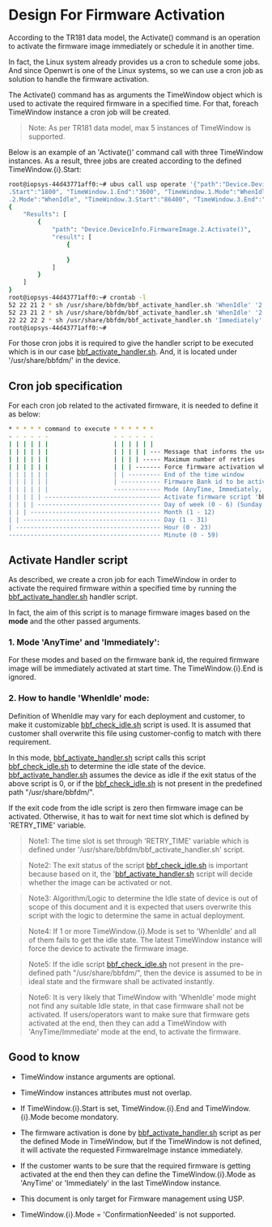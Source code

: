 # Design For Firmware Activation

According to the TR181 data model, the Activate() command is an operation to activate the firmware image immediately or schedule it in another time.

In fact, the Linux system already provides us a cron to schedule some jobs. And since Openwrt is one of the Linux systems, so we can use a cron job as solution to handle the firmware activation.

The Activate() command has as arguments the TimeWindow object which is used to activate the required firmware in a specified time. For that, foreach TimeWindow instance a cron job will be created.

> Note: As per TR181 data model, max 5 instances of TimeWindow is supported.

Below is an example of an 'Activate()' command call with three TimeWindow instances. As a result, three jobs are created according to the defined TimeWindow.{i}.Start:

```bash
root@iopsys-44d43771aff0:~# ubus call usp operate '{"path":"Device.DeviceInfo.FirmwareImage.2.", "action":"Activate()", "input":{"TimeWindow.1
.Start":"1800", "TimeWindow.1.End":"3600", "TimeWindow.1.Mode":"WhenIdle", "TimeWindow.2.Start":"5400", "TimeWindow.2.End":"9000", "TimeWindow
.2.Mode":"WhenIdle", "TimeWindow.3.Start":"86400", "TimeWindow.3.End":"172800", "TimeWindow.3.Mode":"Immediately"}}'
{
	"Results": [
		{
			"path": "Device.DeviceInfo.FirmwareImage.2.Activate()",
			"result": [
				{
					
				}
			]
		}
	]
}
root@iopsys-44d43771aff0:~# crontab -l
52 22 21 2 * sh /usr/share/bbfdm/bbf_activate_handler.sh 'WhenIdle' '2' '1800' '0' '' ''
52 23 21 2 * sh /usr/share/bbfdm/bbf_activate_handler.sh 'WhenIdle' '2' '3600' '0' '' ''
22 22 22 2 * sh /usr/share/bbfdm/bbf_activate_handler.sh 'Immediately' '2' '86400' '1' '' ''
root@iopsys-44d43771aff0:~# 

```

For those cron jobs it is required to give the handler script to be executed which is in our case [bbf_activate_handler.sh](/scripts/bbf_activate_handler.sh). And, it is located under '/usr/share/bbfdm/' in the device.


## Cron job specification

For each cron job related to the activated firmware, it is needed to define it as below:

```bash
* * * * * command to execute * * * * * *
- - - - - -                  - - - - - -
| | | | | |                  | | | | | |
| | | | | |                  | | | | | --- Message that informs the user of a new activation request
| | | | | |                  | | | | ----- Maximum number of retries
| | | | | |                  | | | ------- Force firmware activation when it's not idle (0 - 1)
| | | | | |                  | | --------- End of the time window
| | | | | |                  | ----------- Firmware Bank id to be activated
| | | | | |                  ------------- Mode (AnyTime, Immediately, WhenIdle, ConfirmationNeeded)
| | | | | -------------------------------- Activate firmware script 'bbf_activate_handler.sh'
| | | | ---------------------------------- Day of week (0 - 6) (Sunday =0)
| | | ------------------------------------ Month (1 - 12)
| | -------------------------------------- Day (1 - 31)
| ---------------------------------------- Hour (0 - 23)
------------------------------------------ Minute (0 - 59)
```


## Activate Handler script

As described, we create a cron job for each TimeWindow in order to activate the required firmware within a specified time by running the [bbf_activate_handler.sh](/scripts/bbf_activate_handler.sh) handler script.

In fact, the aim of this script is to manage firmware images based on the **mode** and the other passed arguments.


### 1. Mode 'AnyTime' and 'Immediately':

For these modes and based on the firmware bank id, the required firmware image will be immediately activated at start time. The TimeWindow.{i}.End is ignored.

### 2. How to handle 'WhenIdle' mode:

Definition of WhenIdle may vary for each deployment and customer, to make it customizable [bbf_check_idle.sh](/scripts/bbf_check_idle.sh) script is used. It is assumed that customer shall overwrite this file using customer-config to match with there requirement.

In this mode, [bbf_activate_handler.sh](/scripts/bbf_activate_handler.sh) script calls this script [bbf_check_idle.sh](/scripts/bbf_check_idle.sh) to determine the idle state of the device. [bbf_activate_handler.sh](/scripts/bbf_activate_handler.sh) assumes the device as idle if the exit status of the above script is 0, or if the [bbf_check_idle.sh](/scripts/bbf_check_idle.sh) is not present in the predefined path "/usr/share/bbfdm/".


If the exit code from the idle script is zero then firmware image can be activated. Otherwise, it has to wait for next time slot which is defined by 'RETRY_TIME' variable.

> Note1: The time slot is set through 'RETRY_TIME' variable which is defined under '/usr/share/bbfdm/bbf_activate_handler.sh' script.

> Note2: The exit status of the script [bbf_check_idle.sh](/scripts/bbf_check_idle.sh) is important because based on it, the '[bbf_activate_handler.sh](/scripts/bbf_activate_handler.sh) script will decide whether the image can be activated or not.

> Note3: Algorithm/Logic to determine the Idle state of device is out of scope of this document and it is expected that users overwrite this script with the logic to determine the same in actual deployment.

> Note4: If 1 or more TimeWindow.{i}.Mode is set to 'WhenIdle' and all of them fails to get the idle state. The latest TimeWindow instance will force the device to activate the firmware image.

> Note5: If the idle script [bbf_check_idle.sh](/scripts/bbf_check_idle.sh) not present in the pre-defined path "/usr/share/bbfdm/", then the device is assumed to be in ideal state and the firmware shall be activated instantly.

> Note6: It is very likely that TimeWindow with 'WhenIdle' mode might not find any suitable Idle state, in that case firmware shall not be activated. If users/operators want to make sure that firmware gets activated at the end, then they can add a TimeWindow with 'AnyTime/Immediate' mode at the end, to activate the firmware.


## Good to know

* TimeWindow instance arguments are optional.

* TimeWindow instances attributes must not overlap.

* If TimeWindow.{i}.Start is set, TimeWindow.{i}.End and TimeWindow.{i}.Mode become mondatory.

* The firmware activation is done by [bbf_activate_handler.sh](/scripts/bbf_activate_handler.sh) script as per the defined Mode in TimeWindow, but if the TimeWindow is not defined, it will activate the requested FirmwareImage instance immediately.

* If the customer wants to be sure that the required firmware is getting activated at the end then they can define the TimeWindow.{i}.Mode as 'AnyTime' or 'Immediately' in the last TimeWindow instance.

* This document is only target for Firmware management using USP.

* TimeWindow.{i}.Mode = 'ConfirmationNeeded' is not supported.
